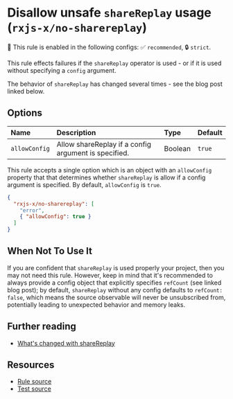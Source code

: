 # Disallow unsafe `shareReplay` usage (`rxjs-x/no-sharereplay`)

💼 This rule is enabled in the following configs: ✅ `recommended`, 🔒 `strict`.

<!-- end auto-generated rule header -->

This rule effects failures if the `shareReplay` operator is used - or if it is used without specifying a `config` argument.

The behavior of `shareReplay` has changed several times - see the blog post linked below.

## Options

<!-- begin auto-generated rule options list -->

| Name          | Description                                          | Type    | Default |
| :------------ | :--------------------------------------------------- | :------ | :------ |
| `allowConfig` | Allow shareReplay if a config argument is specified. | Boolean | `true`  |

<!-- end auto-generated rule options list -->

This rule accepts a single option which is an object with an `allowConfig` property that that determines whether `shareReplay` is allow if a config argument is specified. By default, `allowConfig` is `true`.

```json
{
  "rxjs-x/no-sharereplay": [
    "error",
    { "allowConfig": true }
  ]
}
```

## When Not To Use It

If you are confident that `shareReplay` is used properly your project,
then you may not need this rule.
However, keep in mind that it's recommended to always provide a config object
that explicitly specifies `refCount` (see linked blog post);
by default, `shareReplay` without any config defaults to `refCount: false`,
which means the source observable will never be unsubscribed from,
potentially leading to unexpected behavior and memory leaks.

## Further reading

- [What's changed with shareReplay](https://ncjamieson.com/whats-changed-with-sharereplay/)

## Resources

- [Rule source](/src/rules/no-sharereplay.ts)
- [Test source](/tests/rules/no-sharereplay.test.ts)
